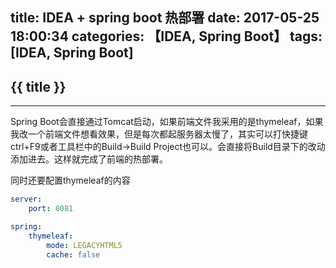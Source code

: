 title: IDEA + spring boot 热部署
date: 2017-05-25 18:00:34
categories: 【IDEA, Spring Boot】
tags: [IDEA, Spring Boot]
---
## {{ title }} ##

---

Spring Boot会直接通过Tomcat启动，如果前端文件我采用的是thymeleaf，如果我改一个前端文件想看效果，但是每次都起服务器太慢了，其实可以打快捷键ctrl+F9或者工具栏中的Build->Build Project也可以。会直接将Build目录下的改动添加进去。这样就完成了前端的热部署。

同时还要配置thymeleaf的内容

```yaml
server:
    port: 8081

spring:
    thymeleaf:
        mode: LEGACYHTML5
        cache: false
```